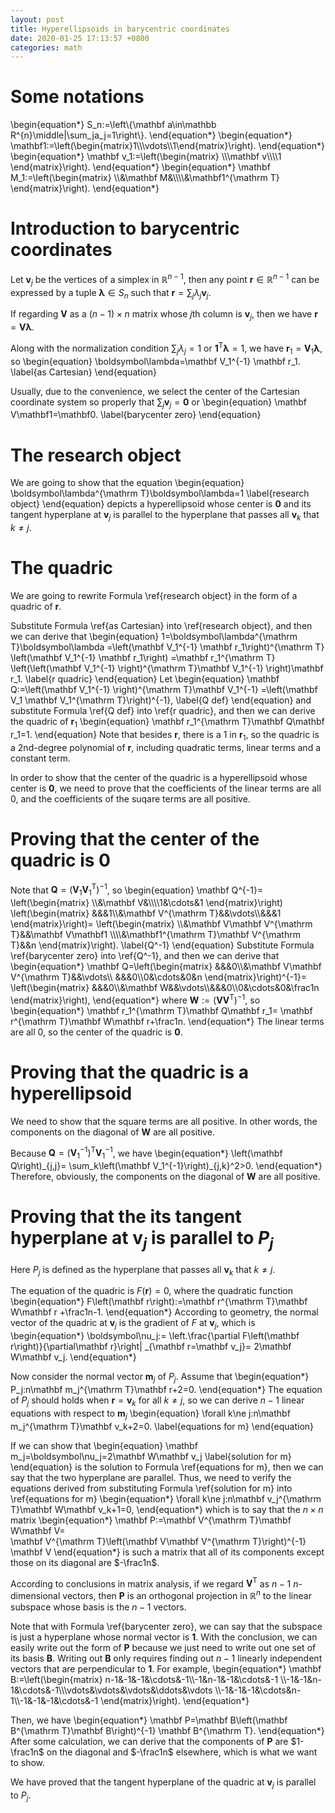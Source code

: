 ```yaml
---
layout: post
title: Hyperellipsoids in barycentric coordinates
date: 2020-01-25 17:13:57 +0800
categories: math
---
```


# Some notations

\begin{equation\*}
    S_n:=\left\\{\mathbf a\in\mathbb R^{n}\middle|\sum_ja_j=1\right\\}.
\end{equation\*}
\begin{equation\*}
    \mathbf1:=\left(\begin{matrix}1\\\\\vdots\\\\1\end{matrix}\right).
\end{equation\*}
\begin{equation\*}
    \mathbf v_1:=\left(\begin{matrix}
        \\\\\mathbf v\\\\\\\\1
    \end{matrix}\right).
\end{equation\*}
\begin{equation\*}
    \mathbf M_1:=\left(\begin{matrix}
        \\\\&\mathbf M&\\\\\\\\&\mathbf1^{\mathrm T}
    \end{matrix}\right).
\end{equation\*}

# Introduction to barycentric coordinates

Let $\mathbf v_j$ be the vertices of a simplex in $\mathbb R^{n-1}$,
then any point $\mathbf r\in\mathbb R^{n-1}$
can be expressed by a tuple $\boldsymbol\lambda\in S_n$ such that
$\mathbf r=\sum_j\lambda_j\mathbf v_j$.

If regarding $\mathbf V$ as a $\left(n-1\right)\times n$ matrix
whose $j$th column is $\mathbf v_j$, then we have
$\mathbf r=\mathbf V\boldsymbol\lambda$.

Along with the normalization condition $\sum_j\lambda_j=1$ or
$\mathbf1^{\mathrm T}\boldsymbol\lambda=1$, we have
$\mathbf r_1=\mathbf V_1
\boldsymbol\lambda$,
so
\begin{equation}
    \boldsymbol\lambda=\mathbf V_1^{-1}
    \mathbf r_1.
    \label{as Cartesian}
\end{equation}

Usually, due to the convenience, we select the center of the Cartesian
coordinate system so properly that $\sum_j\mathbf v_j=\mathbf0$ or
\begin{equation}
    \mathbf V\mathbf1=\mathbf0.
    \label{barycenter zero}
\end{equation}

# The research object

We are going to show that the equation
\begin{equation}
    \boldsymbol\lambda^{\mathrm T}\boldsymbol\lambda=1
    \label{research object}
\end{equation}
depicts a hyperellipsoid whose center is $\mathbf0$ and
its tangent hyperplane at $\mathbf v_j$ is parallel to the hyperplane
that passes all $\mathbf v_k$ that $k\ne j$.

# The quadric

We are going to rewrite Formula \ref{research object} in the form of
a quadric of $\mathbf r$.

Substitute Formula \ref{as Cartesian} into \ref{research object}, and
then we can derive that
\begin{equation}
    1=\boldsymbol\lambda^{\mathrm T}\boldsymbol\lambda
    =\left(\mathbf V_1^{-1}
        \mathbf r_1\right)^{\mathrm T}
        \left(\mathbf V_1^{-1}
        \mathbf r_1\right)
    =\mathbf r_1^{\mathrm T}
        \left(\left(\mathbf V_1^{-1}
        \right)^{\mathrm T}\mathbf V_1^{-1}
        \right)\mathbf r_1.
    \label{r quadric}
\end{equation}
Let
\begin{equation}
    \mathbf Q:=\left(\mathbf V_1^{-1}
        \right)^{\mathrm T}\mathbf V_1^{-1}
    =\left(\mathbf V_1
        \mathbf V_1^{\mathrm T}\right)^{-1},
    \label{Q def}
\end{equation}
and substitute Formula \ref{Q def} into \ref{r quadric},
and then we can derive the quadric of $\mathbf r_1$
\begin{equation}
    \mathbf r_1^{\mathrm T}\mathbf Q\mathbf r_1=1.
\end{equation}
Note that besides $\mathbf r$, there is a $1$ in $\mathbf r_1$, so
the quadric is a $2$nd-degree polynomial of $\mathbf r$,
including quadratic terms, linear terms and a constant term.

In order to show that the center of the quadric is a hyperellipsoid
whose center is $\mathbf0$, we need to prove that the coefficients
of the linear terms are all $0$, and the coefficients of the suqare
terms are all positive.

# Proving that the center of the quadric is $\mathbf0$

Note that $\mathbf Q=\left(\mathbf V_1\mathbf V_1^{\mathrm T}\right)^{-1}$,
so
\begin{equation}
    \mathbf Q^{-1}=
    \left(\begin{matrix}
        \\\\&\mathbf V&\\\\\\\\1&\cdots&1
    \end{matrix}\right)
    \left(\begin{matrix}
        &&&1\\\\&\mathbf V^{\mathrm T}&&\vdots\\\\&&&1
    \end{matrix}\right)=
    \left(\begin{matrix}
        \\\\&\mathbf V\mathbf V^{\mathrm T}&&\mathbf V\mathbf1
        \\\\\\\\&\mathbf1^{\mathrm T}\mathbf V^{\mathrm T}&&n
    \end{matrix}\right).
    \label{Q^-1}
\end{equation}
Substitute Formula \ref{barycenter zero} into \ref{Q^-1},
and then we can derive that
\begin{equation\*}
    \mathbf Q=\left(\begin{matrix}
        &&&0\\\\&\mathbf V\mathbf V^{\mathrm T}&&\vdots\\\\
        &&&0\\\\0&\cdots&0&n
    \end{matrix}\right)^{-1}=
    \left(\begin{matrix}
        &&&0\\\\&\mathbf W&&\vdots\\\\&&&0\\\\0&\cdots&0&\frac1n
    \end{matrix}\right),
\end{equation\*}
where $\mathbf W:=\left(\mathbf V\mathbf V^{\mathrm T}\right)^{-1}$,
so
\begin{equation\*}
    \mathbf r_1^{\mathrm T}\mathbf Q\mathbf r_1=
    \mathbf r^{\mathrm T}\mathbf W\mathbf r+\frac1n.
\end{equation\*}
The linear terms are all $0$, so the center of the quadric is $\mathbf0$.

# Proving that the quadric is a hyperellipsoid

We need to show that the square terms are all positive.
In other words, the components on the diagonal of $\mathbf W$
are all positive.

Because $\mathbf Q=
\left(\mathbf V_1^{-1}\right)^{\mathrm T}\mathbf V_1^{-1}$,
we have
\begin{equation\*}
    \left(\mathbf Q\right)\_{j,j}=
    \sum_k\left(\mathbf V_1^{-1}\right)_{j,k}^2>0.
\end{equation\*}
Therefore, obviously, the components on the diagonal of $\mathbf W$
are all positive.

# Proving that the its tangent hyperplane at $\mathbf v_j$ is parallel to $P_j$

Here $P_j$ is defined as the hyperplane that
passes all $\mathbf v_k$ that $k\ne j$.

The equation of the quadric is $F\left(\mathbf r\right)=0$,
where the quadratic function
\begin{equation\*}
    F\left(\mathbf r\right):=\mathbf r^{\mathrm T}\mathbf W\mathbf r
    +\frac1n-1.
\end{equation\*}
According to geometry, the normal vector of the quadric at $\mathbf v_j$
is the gradient of $F$ at $\mathbf v_j$, which is
\begin{equation\*}
    \boldsymbol\nu_j:=
    \left.\frac{\partial F\left(\mathbf r\right)}{\partial\mathbf r}\right|
    _{\mathbf r=\mathbf v_j}=
    2\mathbf W\mathbf v_j.
\end{equation\*}

Now consider the normal vector $\mathbf m_j$ of $P_j$. Assume that
\begin{equation\*}
    P_j:n\mathbf m_j^{\mathrm T}\mathbf r+2=0.
\end{equation\*}
The equation of $P_j$ should holds when $\mathbf r=\mathbf v_k$
for all $k\ne j$, so we can derive $n-1$ linear equations with respect
to $\mathbf m_j$
\begin{equation}
    \forall k\ne j:n\mathbf m_j^{\mathrm T}\mathbf v_k+2=0.
    \label{equations for m}
\end{equation}

If we can show that
\begin{equation}
    \mathbf m_j=\boldsymbol\nu_j=2\mathbf W\mathbf v_j
    \label{solution for m}
\end{equation}
is the solution to Formula \ref{equations for m},
then we can say that the two hyperplane are parallel.
Thus, we need to verify the equations derived from
substituting Formula \ref{solution for m} into \ref{equations for m}
\begin{equation\*}
    \forall k\ne j:n\mathbf v_j^{\mathrm T}\mathbf W\mathbf v_k+1=0,
\end{equation\*}
which is to say that the $n\times n$ matrix
\begin{equation\*}
    \mathbf P:=\mathbf V^{\mathrm T}\mathbf W\mathbf V=\
    \mathbf V^{\mathrm T}\left(\mathbf V\mathbf V^{\mathrm T}\right)^{-1}
    \mathbf V
\end{equation\*}
is such a matrix that all of its components except those on its
diagonal are $-\frac1n$.

According to conclusions in matrix analysis,
if we regard $\mathbf V^{\mathrm T}$ as $n-1$ $n$-dimensional vectors,
then $\mathbf P$ is an orthogonal projection in $\mathbb R^n$ to
the linear subspace whose basis is the $n-1$ vectors.

Note that with Formula \ref{barycenter zero}, we can say that
the subspace is just a hyperplane whose normal vector is $\mathbf1$.
With the conclusion, we can easily write out the form of $\mathbf P$
because we just need to write out one set of its basis $\mathbf B$.
Writing out $\mathbf B$ only requires finding out $n-1$ linearly independent
vectors that are perpendicular to $\mathbf1$.
For example,
\begin{equation\*}
    \mathbf B:=\left(\begin{matrix}
        n-1&-1&-1&\cdots&-1\\\\-1&n-1&-1&\cdots&-1
        \\\\-1&-1&n-1&\cdots&-1\\\\\vdots&\vdots&\vdots&\ddots&\vdots
        \\\\-1&-1&-1&\cdots&n-1\\\\-1&-1&-1&\cdots&-1
    \end{matrix}\right).
\end{equation\*}

Then, we have
\begin{equation\*}
    \mathbf P=\mathbf B\left(\mathbf B^{\mathrm T}\mathbf B\right)^{-1}
    \mathbf B^{\mathrm T}.
\end{equation\*}
After some calculation, we can derive that the components of $\mathbf P$
are $1-\frac1n$ on the diagonal and $-\frac1n$ elsewhere,
which is what we want to show.

We have proved that the tangent hyperplane of the quadric
at $\mathbf v_j$ is parallel to $P_j$.
